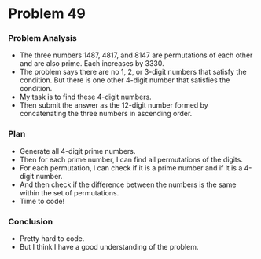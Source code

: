 # Problem 49
### Problem Analysis
- The three numbers 1487, 4817, and 8147 are permutations of each other and are also prime. Each increases by 3330.
- The problem says there are no 1, 2, or 3-digit numbers that satisfy the condition. But there is one other 4-digit number that satisfies the condition.
- My task is to find these 4-digit numbers.
- Then submit the answer as the 12-digit number formed by concatenating the three numbers in ascending order.

### Plan
- Generate all 4-digit prime numbers.
- Then for each prime number, I can find all permutations of the digits.
- For each permutation, I can check if it is a prime number and if it is a 4-digit number.
- And then check if the difference between the numbers is the same within the set of permutations.
- Time to code!

### Conclusion
- Pretty hard to code.
- But I think I have a good understanding of the problem.